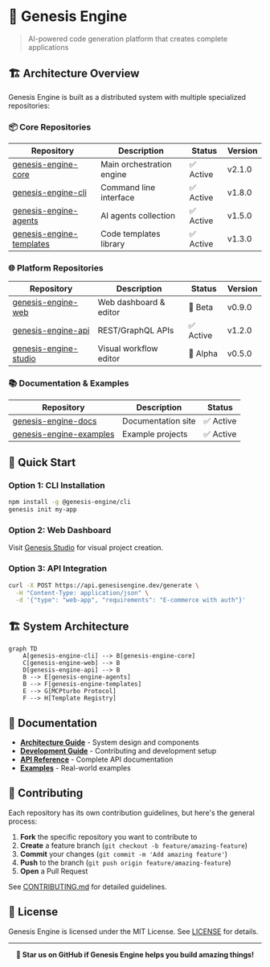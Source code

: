 # 🚀 Genesis Engine

> AI-powered code generation platform that creates complete applications

## 🏗️ Architecture Overview

Genesis Engine is built as a distributed system with multiple specialized repositories:

### 📦 Core Repositories

| Repository | Description | Status | Version |
|------------|-------------|---------|---------|
| [genesis-engine-core](https://github.com/your-org/genesis-engine-core) | Main orchestration engine | ✅ Active | v2.1.0 |
| [genesis-engine-cli](https://github.com/your-org/genesis-engine-cli) | Command line interface | ✅ Active | v1.8.0 |
| [genesis-engine-agents](https://github.com/your-org/genesis-engine-agents) | AI agents collection | ✅ Active | v1.5.0 |
| [genesis-engine-templates](https://github.com/your-org/genesis-engine-templates) | Code templates library | ✅ Active | v1.3.0 |

### 🌐 Platform Repositories

| Repository | Description | Status | Version |
|------------|-------------|---------|---------|
| [genesis-engine-web](https://github.com/your-org/genesis-engine-web) | Web dashboard & editor | 🚧 Beta | v0.9.0 |
| [genesis-engine-api](https://github.com/your-org/genesis-engine-api) | REST/GraphQL APIs | ✅ Active | v1.2.0 |
| [genesis-engine-studio](https://github.com/your-org/genesis-engine-studio) | Visual workflow editor | 🚧 Alpha | v0.5.0 |

### 📚 Documentation & Examples

| Repository | Description | Status |
|------------|-------------|---------|
| [genesis-engine-docs](https://github.com/your-org/genesis-engine-docs) | Documentation site | ✅ Active |
| [genesis-engine-examples](https://github.com/your-org/genesis-engine-examples) | Example projects | ✅ Active |

## 🚀 Quick Start

### Option 1: CLI Installation
```bash
npm install -g @genesis-engine/cli
genesis init my-app
```

### Option 2: Web Dashboard
Visit [Genesis Studio](https://studio.genesisengine.dev) for visual project creation.

### Option 3: API Integration
```bash
curl -X POST https://api.genesisengine.dev/generate \
  -H "Content-Type: application/json" \
  -d '{"type": "web-app", "requirements": "E-commerce with auth"}'
```

## 🏗️ System Architecture

```mermaid
graph TD
    A[genesis-engine-cli] --> B[genesis-engine-core]
    C[genesis-engine-web] --> B
    D[genesis-engine-api] --> B
    B --> E[genesis-engine-agents]
    B --> F[genesis-engine-templates]
    E --> G[MCPturbo Protocol]
    F --> H[Template Registry]
```

## 📖 Documentation

- **[Architecture Guide](./docs/ARCHITECTURE.md)** - System design and components
- **[Development Guide](./docs/DEVELOPMENT.md)** - Contributing and development setup
- **[API Reference](https://docs.genesisengine.dev)** - Complete API documentation
- **[Examples](https://github.com/your-org/genesis-engine-examples)** - Real-world examples

## 🤝 Contributing

Each repository has its own contribution guidelines, but here's the general process:

1. **Fork** the specific repository you want to contribute to
2. **Create** a feature branch (`git checkout -b feature/amazing-feature`)
3. **Commit** your changes (`git commit -m 'Add amazing feature'`)
4. **Push** to the branch (`git push origin feature/amazing-feature`)
5. **Open** a Pull Request

See [CONTRIBUTING.md](./CONTRIBUTING.md) for detailed guidelines.

## 📄 License

Genesis Engine is licensed under the MIT License. See [LICENSE](./LICENSE) for details.

---

<div align="center">
  <strong>🌟 Star us on GitHub if Genesis Engine helps you build amazing things!</strong>
</div>
